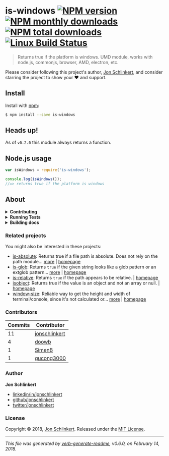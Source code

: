 # is-windows [![NPM version](https://img.shields.io/npm/v/is-windows.svg?style=flat)](https://www.npmjs.com/package/is-windows) [![NPM monthly downloads](https://img.shields.io/npm/dm/is-windows.svg?style=flat)](https://npmjs.org/package/is-windows) [![NPM total downloads](https://img.shields.io/npm/dt/is-windows.svg?style=flat)](https://npmjs.org/package/is-windows) [![Linux Build Status](https://img.shields.io/travis/jonschlinkert/is-windows.svg?style=flat&label=Travis)](https://travis-ci.org/jonschlinkert/is-windows)

> Returns true if the platform is windows. UMD module, works with node.js, commonjs, browser, AMD, electron, etc.

Please consider following this project's author, [Jon Schlinkert](https://github.com/jonschlinkert), and consider starring the project to show your :heart: and support.

## Install

Install with [npm](https://www.npmjs.com/):

```sh
$ npm install --save is-windows
```

## Heads up!

As of `v0.2.0` this module always returns a function.

## Node.js usage

```js
var isWindows = require('is-windows');

console.log(isWindows());
//=> returns true if the platform is windows
```

## About

<details>
<summary><strong>Contributing</strong></summary>

Pull requests and stars are always welcome. For bugs and feature requests, [please create an issue](../../issues/new).

</details>

<details>
<summary><strong>Running Tests</strong></summary>

Running and reviewing unit tests is a great way to get familiarized with a library and its API. You can install dependencies and run tests with the following command:

```sh
$ npm install && npm test
```

</details>

<details>
<summary><strong>Building docs</strong></summary>

_(This project's readme.md is generated by [verb](https://github.com/verbose/verb-generate-readme), please don't edit the readme directly. Any changes to the readme must be made in the [.verb.md](.verb.md) readme template.)_

To generate the readme, run the following command:

```sh
$ npm install -g verbose/verb#dev verb-generate-readme && verb
```

</details>

### Related projects

You might also be interested in these projects:

- [is-absolute](https://www.npmjs.com/package/is-absolute): Returns true if a file path is absolute. Does not rely on the path module… [more](https://github.com/jonschlinkert/is-absolute) | [homepage](https://github.com/jonschlinkert/is-absolute 'Returns true if a file path is absolute. Does not rely on the path module and can be used as a polyfill for node.js native `path.isAbolute`.')
- [is-glob](https://www.npmjs.com/package/is-glob): Returns `true` if the given string looks like a glob pattern or an extglob pattern… [more](https://github.com/jonschlinkert/is-glob) | [homepage](https://github.com/jonschlinkert/is-glob 'Returns `true` if the given string looks like a glob pattern or an extglob pattern. This makes it easy to create code that only uses external modules like node-glob when necessary, resulting in much faster code execution and initialization time, and a bet')
- [is-relative](https://www.npmjs.com/package/is-relative): Returns `true` if the path appears to be relative. | [homepage](https://github.com/jonschlinkert/is-relative 'Returns `true` if the path appears to be relative.')
- [isobject](https://www.npmjs.com/package/isobject): Returns true if the value is an object and not an array or null. | [homepage](https://github.com/jonschlinkert/isobject 'Returns true if the value is an object and not an array or null.')
- [window-size](https://www.npmjs.com/package/window-size): Reliable way to get the height and width of terminal/console, since it's not calculated or… [more](https://github.com/jonschlinkert/window-size) | [homepage](https://github.com/jonschlinkert/window-size "Reliable way to get the height and width of terminal/console, since it's not calculated or updated the same way on all platforms, environments and node.js versions.")

### Contributors

| **Commits** | **Contributor**                                   |
| ----------- | ------------------------------------------------- |
| 11          | [jonschlinkert](https://github.com/jonschlinkert) |
| 4           | [doowb](https://github.com/doowb)                 |
| 1           | [SimenB](https://github.com/SimenB)               |
| 1           | [gucong3000](https://github.com/gucong3000)       |

### Author

**Jon Schlinkert**

- [linkedin/in/jonschlinkert](https://linkedin.com/in/jonschlinkert)
- [github/jonschlinkert](https://github.com/jonschlinkert)
- [twitter/jonschlinkert](https://twitter.com/jonschlinkert)

### License

Copyright © 2018, [Jon Schlinkert](https://github.com/jonschlinkert).
Released under the [MIT License](LICENSE).

---

_This file was generated by [verb-generate-readme](https://github.com/verbose/verb-generate-readme), v0.6.0, on February 14, 2018._
